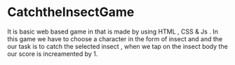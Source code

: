 # CatchtheInsectGame
It is basic web based game in that is made by using HTML , CSS & Js . In this game we have to choose a character in the form of insect and and the our task is to catch the selected insect  , when we tap on the insect body the our score is increamented by 1.

